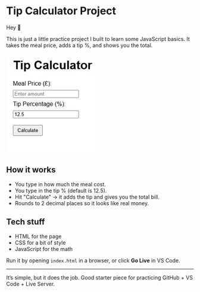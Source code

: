 # Tip Calculator Project

Hey 👋 

This is just a little practice project I built to learn some JavaScript basics.
It takes the meal price, adds a tip %, and shows you the total.

![Screenshot of Tip Calculator](./Screenshot.png)


## How it works
- You type in how much the meal cost.
- You type in the tip % (default is 12.5).
- Hit "Calculate" → it adds the tip and gives you the total bill.
- Rounds to 2 decimal places so it looks like real money.

## Tech stuff
- HTML for the page
- CSS for a bit of style
- JavaScript for the math

Run it by opening `index.html` in a browser, or click **Go Live** in VS Code.

---

It’s simple, but it does the job. Good starter piece for practicing GitHub + VS Code + Live Server.

